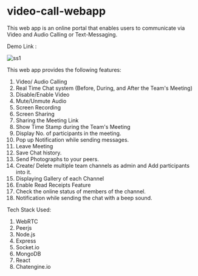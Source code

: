 # video-call-webapp
This web app is an online portal that enables users to communicate via Video and Audio Calling or Text-Messaging.

Demo Link : 

![ss1](https://user-images.githubusercontent.com/59473485/125424577-ebf7dc8f-e561-42e9-b051-a1e466be3619.png)


This web app provides the following features:
1. Video/ Audio Calling
2. Real Time Chat system (Before, During, and After the Team's Meeting)
3. Disable/Enable Video
4. Mute/Unmute Audio
5. Screen Recording
6. Screen Sharing
7. Sharing the Meeting Link
8. Show Time Stamp during the Team's Meeting
9. Display No. of participants in the meeting.
10. Pop up Notification while sending messages.
11. Leave Meeting
12. Save Chat history.
13. Send Photographs to your peers.
14. Create/ Delete multiple team channels as admin and Add participants into it.
15. Displaying Gallery of each Channel
16. Enable Read Receipts Feature
17. Check the online status of members of the channel.
18. Notification while sending the chat with a beep sound.

Tech Stack Used:
1. WebRTC 
2. Peerjs
3. Node.js
4. Express
5. Socket.io
6. MongoDB
7. React
8. Chatengine.io
